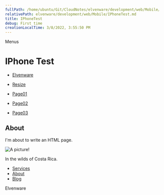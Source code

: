 ```yaml
---
fullPath: /home/ubuntu/Git/CloudNotes/elvenware/development/web/Mobile/IPhoneTest.md
relativePath: elvenware/development/web/Mobile/IPhoneTest.md
title: IPhoneTest
debug: First time
creationLocalTime: 3/8/2022, 3:55:50 PM
---
```


<!-- toc -->
<!-- tocstop -->

Menus

IPhone Test
===========

-   [Elvenware](../index.html)
-   [Resize](#)

-   [Page01](Page01.html)
-   [Page02](Page02.html)
-   [Page03](Page03.html)

About
-----

I'm about to write an HTML page.

![A picture!](../../../Art/photos/CostaRica/images/temp01/IMG_0929s.png)

In the wilds of Costa Rica.

-   [Services](services.html)
-   [About](about.html)
-   [Blog](blog.html)

Elvenware
